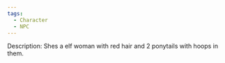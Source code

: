 ```yaml
---
tags:
  - Character
  - NPC
---
```

Description: Shes a elf woman with red hair and 2 ponytails with hoops in them.